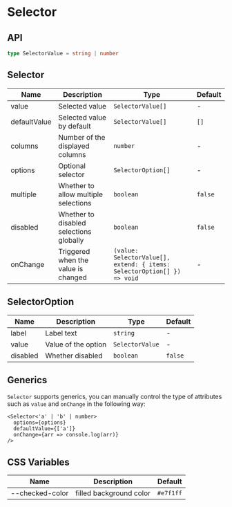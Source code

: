 # Selector

<code src="./demos/demo1.tsx"></code>

## API

```ts | pure
type SelectorValue = string | number
```

## Selector

| Name         | Description                             | Type                                                                    | Default |
| ------------ | --------------------------------------- | ----------------------------------------------------------------------- | ------- |
| value        | Selected value                          | `SelectorValue[]`                                                       | -       |
| defaultValue | Selected value by default               | `SelectorValue[]`                                                       | `[]`    |
| columns      | Number of the displayed columns         | `number`                                                                | -       |
| options      | Optional selector                       | `SelectorOption[]`                                                      | -       |
| multiple     | Whether to allow multiple selections    | `boolean`                                                               | `false` |
| disabled     | Whether to disabled selections globally | `boolean`                                                               | `false` |
| onChange     | Triggered when the value is changed     | `(value: SelectorValue[], extend: { items: SelectorOption[] }) => void` | -       |

## SelectorOption

| Name     | Description         | Type            | Default |
| -------- | ------------------- | --------------- | ------- |
| label    | Label text          | `string`        | -       |
| value    | Value of the option | `SelectorValue` | -       |
| disabled | Whether disabled    | `boolean`       | `false` |

## Generics

`Selector` supports generics, you can manually control the type of attributes such as `value` and `onChange` in the following way:

```tsx
<Selector<'a' | 'b' | number>
  options={options}
  defaultValue={['a']}
  onChange={arr => console.log(arr)}
/>
```

## CSS Variables

| Name            | Description             | Default   |
| --------------- | ----------------------- | --------- |
| --checked-color | filled background color | `#e7f1ff` |
